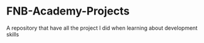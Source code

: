 # FNB-Academy-Projects
A repository that have all the project I did when learning about development skills
